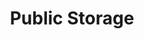 ---
title: "Public Storage"
url: /mesquite/public-storage-north-galloway-avenue/
shop: storage rental
---